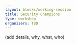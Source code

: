 ```yaml
---
layout: blocks/working-session
title: Security Champions
type: workshop
organizers: TBD
---
```


(add details, why, what, who)
